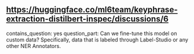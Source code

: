 ## https://huggingface.co/ml6team/keyphrase-extraction-distilbert-inspec/discussions/6

contains_question: yes
question_part: Can we fine-tune this model on custom data? Specifically, data that is labeled through Label-Studio or any other NER Annotators.